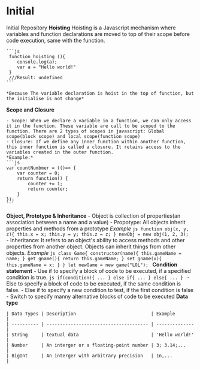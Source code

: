 # Initial
Initial Repository
**Hoisting**
	Hoisting is a Javascript mechanism where variables and function declarations are moved to top of their scope before code execution, same with the function.
	
	```js
	 function hoisting (){
	 	console.log(a);
	 	var a = "Hello world!"
	 }
	 ///Result: undefined
	```
	
	*Because The variable declaration is hoist in the top of function, but the initialise is not change*

**Scope and Closure**

	- Scope: When we declare a variable in a function, we can only access it in the function. These variable are call to be scoped to the function. There are 2 types of scopes in javascript: Global scope(block scope) and local scope(function scope)
	- Closure: If we define any inner function within another function, this inner function is called a closure. It retains access to the variables created in the outer function.
	*Example:*
	```js
	var countNumbmer = (()=> {
		var counter = 0;
		return function() {
			counter += 1;
			return counter;
		}
	});
	```
	
**Object, Prototype & Inheritance**
	- Object is collection of properties(an association between a name and a value)
	- Propotype: All objects inherit properties and methods from a prototype
	*Example*
	```js
		function obj(x, y, z){
			this.x = x;
			this.y = y;
			this.z = z;
		}
		newObj = new obj(1, 2, 3);
	```
	- Inheritance: It refers to an object's ability to access methods and other properties from another object. Objects can inherit things from other objects.
	*Example*
	```js
		class Game{
			constructor(name){
				this.gameName = name;
			}
			get gname(){
				return this.gameName;
			}
			set gname(x){
				this.gameName = x;
			}
		}
		let newGame = new game("LOL");
	```
**Condition statement** 
	- Use if to specify a block of code to be executed, if a specified condition is true.
	```js
	if(condition){
		...
	}
	else if{
		...
	}
	else{
		...
	}
	```
	- Else to specify a block of code to be executed, if the same condition is false.
	- Else if to specify a new condition to test, if the first condition is false
	- Switch to specify manny alternative blocks of code to be executed
**Data type**

	| Data Types | Description                            | Example        |
	| ---------- | -------------------------------------- | -------------- |
	| String     | textual data                           | 'Hello world!' |
	| Number     | An interger or a floating-point number | 3; 3.14;...    |
	| BigInt     | An interger with arbitrary precision   | 1n,...         |
